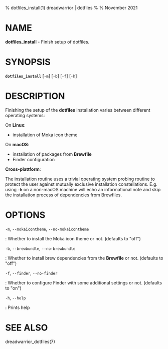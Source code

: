 % dotfiles_install(1) dreadwarrior | dotfiles
%
% November 2021

# NAME

**dotfiles_install** - Finish setup of dotfiles.

# SYNOPSIS

**`dotfiles_install`** \[`-m`]
                       \[`-b`]
                       \[`-f`]
                       \[`-h`]

# DESCRIPTION

Finishing the setup of the **dotfiles** installation varies between different
operating systems:

On **Linux**:

- installation of Moka icon theme

On **macOS**:

- installation of packages from **Brewfile**
- Finder configuration

**Cross-plattform**:

The installation routine uses a trivial operating system probing routine to
protect the user against mutually exclusive installation constellations. E.g.
using **`-b`** on a non-macOS machine will echo an informational note and
skip the installation process of dependencies from Brewfiles.

# OPTIONS

`-m`, `--mokaicontheme`, `--no-mokaicontheme`

:   Whether to install the Moka icon theme or not. (defaults to "off")

`-b`, `--brewbundle`, `--no-brewbundle`

:   Whether to install brew dependencies from the **Brewfile** or not.
    (defaults to "off")

`-f`, `--finder`, `--no-finder`

:   Whether to configure Finder with some additional settings or not.
    (defaults to "on")

`-h`, `--help`

:   Prints help

# SEE ALSO

dreadwarrior_dotfiles(7)
